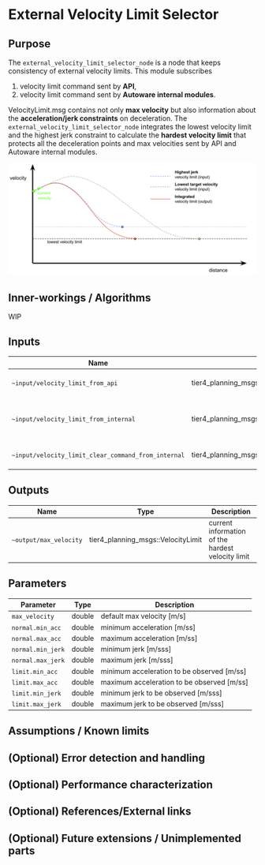 # External Velocity Limit Selector

## Purpose

The `external_velocity_limit_selector_node` is a node that keeps consistency of external velocity limits. This module subscribes

1. velocity limit command sent by **API**,
2. velocity limit command sent by **Autoware internal modules**.

VelocityLimit.msg contains not only **max velocity** but also information about the **acceleration/jerk constraints** on deceleration. The `external_velocity_limit_selector_node` integrates the lowest velocity limit and the highest jerk constraint to calculate the **hardest velocity limit** that protects all the deceleration points and max velocities sent by API and Autoware internal modules.

![selector algorithm](./image/external_velocity_limit_selector.png)

## Inner-workings / Algorithms

WIP

<!-- Write how this package works. Flowcharts and figures are great. Add sub-sections as you like.

Example:
  ### Flowcharts

  ...(PlantUML or something)

  ### State Transitions

  ...(PlantUML or something)

  ### How to filter target obstacles

  ...

  ### How to optimize trajectory

  ...
-->

## Inputs

| Name                                                | Type                                           | Description                                   |
| --------------------------------------------------- | ---------------------------------------------- | --------------------------------------------- |
| `~input/velocity_limit_from_api`                    | tier4_planning_msgs::VelocityLimit             | velocity limit from api                       |
| `~input/velocity_limit_from_internal`               | tier4_planning_msgs::VelocityLimit             | velocity limit from autoware internal modules |
| `~input/velocity_limit_clear_command_from_internal` | tier4_planning_msgs::VelocityLimitClearCommand | velocity limit clear command                  |

## Outputs

| Name                   | Type                               | Description                                       |
| ---------------------- | ---------------------------------- | ------------------------------------------------- |
| `~output/max_velocity` | tier4_planning_msgs::VelocityLimit | current information of the hardest velocity limit |

## Parameters

| Parameter         | Type   | Description                                |
| ----------------- | ------ | ------------------------------------------ |
| `max_velocity`    | double | default max velocity [m/s]                 |
| `normal.min_acc`  | double | minimum acceleration [m/ss]                |
| `normal.max_acc`  | double | maximum acceleration [m/ss]                |
| `normal.min_jerk` | double | minimum jerk [m/sss]                       |
| `normal.max_jerk` | double | maximum jerk [m/sss]                       |
| `limit.min_acc`   | double | minimum acceleration to be observed [m/ss] |
| `limit.max_acc`   | double | maximum acceleration to be observed [m/ss] |
| `limit.min_jerk`  | double | minimum jerk to be observed [m/sss]        |
| `limit.max_jerk`  | double | maximum jerk to be observed [m/sss]        |

## Assumptions / Known limits

<!-- Write assumptions and limitations of your implementation.

Example:
  This algorithm assumes obstacles are not moving, so if they rapidly move after the vehicle started to avoid them, it might collide with them.
  Also, this algorithm doesn't care about blind spots. In general, since too close obstacles aren't visible due to the sensing performance limit, please take enough margin to obstacles.
-->

## (Optional) Error detection and handling

<!-- Write how to detect errors and how to recover from them.

Example:
  This package can handle up to 20 obstacles. If more obstacles found, this node will give up and raise diagnostic errors.
-->

## (Optional) Performance characterization

<!-- Write performance information like complexity. If it wouldn't be the bottleneck, not necessary.

Example:
  ### Complexity

  This algorithm is O(N).

  ### Processing time

  ...
-->

## (Optional) References/External links

<!-- Write links you referred to when you implemented.

Example:
  [1] {link_to_a_thesis}
  [2] {link_to_an_issue}
-->

## (Optional) Future extensions / Unimplemented parts

<!-- Write future extensions of this package.

Example:
  Currently, this package can't handle the chattering obstacles well. We plan to add some probabilistic filters in the perception layer to improve it.
  Also, there are some parameters that should be global(e.g. vehicle size, max steering, etc.). These will be refactored and defined as global parameters so that we can share the same parameters between different nodes.
-->
